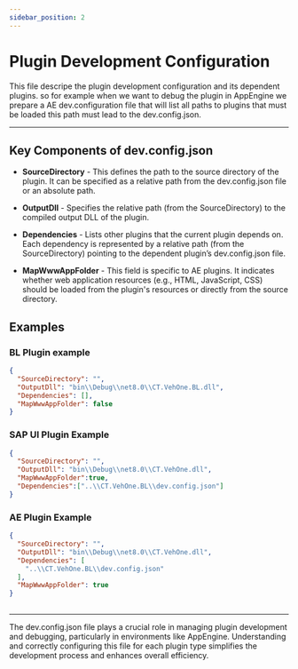 ```yaml
---
sidebar_position: 2
---
```


# Plugin Development Configuration

This file descripe the plugin development configuration and its dependent plugins. so for example when we want to debug the plugin in AppEngine we prepare a AE dev.configuration  file that will list all paths to plugins that must be loaded this path must lead to the  dev.config.json.

---

## Key Components of dev.config.json

- **SourceDirectory** - This defines the path to the source directory of the plugin. It can be specified as a relative path from the dev.config.json file or an absolute path.

- **OutputDll** - Specifies the relative path (from the SourceDirectory) to the compiled output DLL of the plugin.

- **Dependencies** - Lists other plugins that the current plugin depends on. Each dependency is represented by a relative path (from the SourceDirectory) pointing to the dependent plugin’s dev.config.json file.

- **MapWwwAppFolder** - This field is specific to AE plugins. It indicates whether web application resources (e.g., HTML, JavaScript, CSS) should be loaded from the plugin's resources or directly from the source directory.

## Examples

### BL Plugin example

```json
{
  "SourceDirectory": "",
  "OutputDll": "bin\\Debug\\net8.0\\CT.VehOne.BL.dll",
  "Dependencies": [],
  "MapWwwAppFolder": false
}

```

### SAP UI Plugin Example

```json
{
  "SourceDirectory": "",
  "OutputDll": "bin\\Debug\\net8.0\\CT.VehOne.dll",
  "MapWwwAppFolder":true,
  "Dependencies":["..\\CT.VehOne.BL\\dev.config.json"]
}
```

### AE Plugin Example

```json
{
  "SourceDirectory": "",
  "OutputDll": "bin\\Debug\\net8.0\\CT.VehOne.dll",
  "Dependencies": [
    "..\\CT.VehOne.BL\\dev.config.json"
  ],
  "MapWwwAppFolder": true
}
 
```

---
The dev.config.json file plays a crucial role in managing plugin development and debugging, particularly in environments like AppEngine. Understanding and correctly configuring this file for each plugin type simplifies the development process and enhances overall efficiency.
